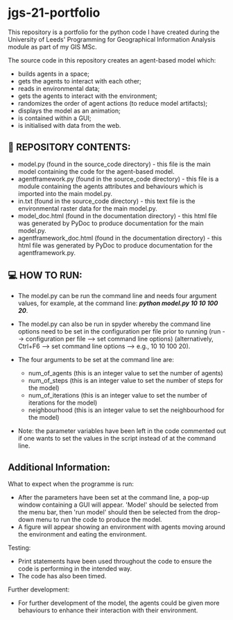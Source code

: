 # jgs-21-portfolio
This repository is a portfolio for the python code I have created during the University of Leeds' Programming for Geographical Information Analysis module as part of my GIS MSc.

The source code in this repository creates an agent-based model which:
- builds agents in a space;
- gets the agents to interact with each other;
- reads in environmental data;
- gets the agents to interact with the environment;
- randomizes the order of agent actions (to reduce model artifacts);
- displays the model as an animation;
- is contained within a GUI;
- is initialised with data from the web.

## :page_facing_up: **REPOSITORY CONTENTS:**
- model.py (found in the source_code directory) - this file is the main model containing the code for the agent-based model.
- agentframework.py (found in the source_code directory) - this file is a module containing the agents attributes and behaviours which is imported into the main model.py.
- in.txt (found in the source_code directory) - this text file is the environmental raster data for the main model.py.
- model_doc.html (found in the documentation directory) - this html file was generated by PyDoc to produce documentation for the main model.py.
- agentframework_doc.html (found in the documentation directory) - this html file was generated by PyDoc to produce documentation for the agentframework.py.

## :computer: **HOW TO RUN:**
- The model.py can be run the command line and needs four argument values, for example, at the command line: _**python model.py 10 10 100 20**_.
- The model.py can also be run in spyder whereby the command line options need to be set in the configuration per file prior to running (run --> configuration per file
--> set command line options) (alternatively, Ctrl+F6 --> set command line options --> e.g., 10 10 100 20).
- The four arguments to be set at the command line are:
    - num_of_agents (this is an integer value to set the number of agents)
    - num_of_steps (this is an integer value to set the number of steps for the model)
    - num_of_iterations (this is an integer value to set the number of iterations for the model)
    - neighbourhood (this is an integer value to set the neighbourhood for the model)
    
- Note: the parameter variables have been left in the code commented out if one wants to set the values in the script instead of at the command line.

## Additional Information:
What to expect when the programme is run:
- After the parameters have been set at the command line, a pop-up window containing a GUI will appear. 'Model' should be selected from the menu bar, then 
'run model' should then be selected from the drop-down menu to run the code to produce the model.
- A figure will appear showing an environment with agents moving around the environment and eating the environment.


Testing:
- Print statements have been used throughout the code to ensure the code is performing in the intended way.
- The code has also been timed.


Further development:
- For further development of the model, the agents could be given more behaviours to enhance their interaction with their environment.
